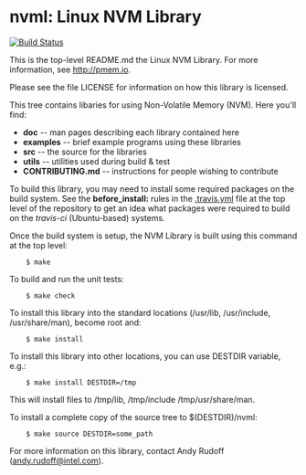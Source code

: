 nvml: Linux NVM Library
=======================

[![Build Status](https://travis-ci.org/pmem/nvml.svg)](https://travis-ci.org/pmem/nvml)

This is the top-level README.md the Linux NVM Library.
For more information, see http://pmem.io.

Please see the file LICENSE for information on how this library is licensed.

This tree contains libaries for using Non-Volatile Memory (NVM).
Here you'll find:

* **doc** -- man pages describing each library contained here
* **examples** -- brief example programs using these libraries
* **src** -- the source for the libraries
* **utils** -- utilities used during build & test
* **CONTRIBUTING.md** -- instructions for people wishing to contribute

To build this library, you may need to install some required packages on
the build system.  See the **before_install:** rules in the
[.travis.yml](https://github.com/pmem/nvml/blob/master/.travis.yml)
file at the top level of the repository to get an idea what packages
were required to build on the _travis-ci_ (Ubuntu-based) systems.

Once the build system is setup, the NVM Library is built using
this command at the top level:
```
	$ make
```

To build and run the unit tests:
```
	$ make check
```

To install this library into the standard locations
(/usr/lib, /usr/include, /usr/share/man), become root and:
```
	$ make install
```

To install this library into other locations, you can use
DESTDIR variable, e.g.:
```
	$ make install DESTDIR=/tmp
```
This will install files to /tmp/lib, /tmp/include /tmp/usr/share/man.

To install a complete copy of the source tree to $(DESTDIR)/nvml:
```
	$ make source DESTDIR=some_path
```

For more information on this library,
contact Andy Rudoff (andy.rudoff@intel.com).
